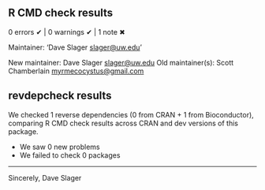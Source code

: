 ## R CMD check results

0 errors ✔ | 0 warnings ✔ | 1 note ✖

  Maintainer: ‘Dave Slager <slager@uw.edu>’
  
  New maintainer:
    Dave Slager <slager@uw.edu>
  Old maintainer(s):
    Scott Chamberlain <myrmecocystus@gmail.com>

## revdepcheck results

We checked 1 reverse dependencies (0 from CRAN + 1 from Bioconductor), comparing R CMD check results across CRAN and dev versions of this package.

 * We saw 0 new problems
 * We failed to check 0 packages

--------

Sincerely,
Dave Slager
